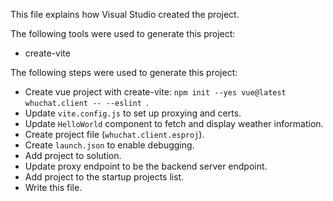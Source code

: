 This file explains how Visual Studio created the project.

The following tools were used to generate this project:
- create-vite

The following steps were used to generate this project:
- Create vue project with create-vite: `npm init --yes vue@latest whuchat.client -- --eslint `.
- Update `vite.config.js` to set up proxying and certs.
- Update `HelloWorld` component to fetch and display weather information.
- Create project file (`whuchat.client.esproj`).
- Create `launch.json` to enable debugging.
- Add project to solution.
- Update proxy endpoint to be the backend server endpoint.
- Add project to the startup projects list.
- Write this file.
